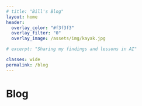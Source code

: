 ```yaml
---
# title: "Bill's Blog"
layout: home
header:
  overlay_color: "#f3f3f3"
  overlay_filter: "0"
  overlay_image: /assets/img/kayak.jpg

# excerpt: "Sharing my findings and lessons in AI"

classes: wide
permalink: /blog
---
```


# Blog